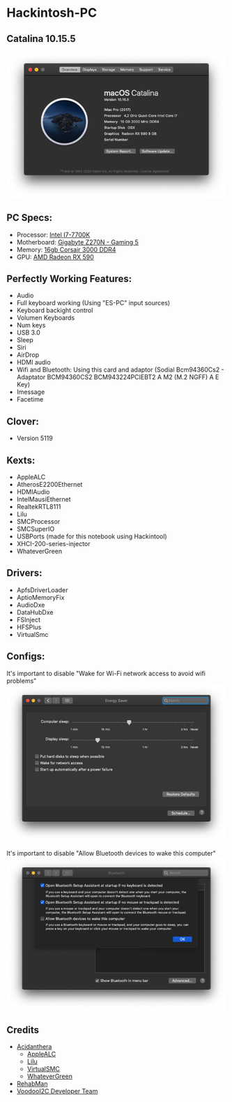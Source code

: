 # Hackintosh-PC

## Catalina 10.15.5
![Display](images/OS.png)

## PC Specs:
- Processor: [Intel I7-7700K](https://ark.intel.com/content/www/es/es/ark/products/97129/intel-core-i7-7700k-processor-8m-cache-up-to-4-50-ghz.html)
- Motherboard: [Gigabyte Z270N - Gaming 5](https://www.gigabyte.com/us/Motherboard/GA-Z270N-Gaming-5-rev-10#kf)
- Memory: [16gb Corsair 3000 DDR4](https://www.corsair.com/es/es/Categor%C3%ADas/Productos/Memoria/VENGEANCE%C2%AE-RGB-16GB-(2-x-8GB)-DDR4-DRAM-3000MHz-C15-Memory-Kit/p/CMR16GX4M2C3000C15)
- GPU: [AMD Radeon RX 590](https://www.amd.com/es/products/graphics/radeon-rx-590)

## Perfectly Working Features:

- Audio
- Full keyboard working (Using "ES-PC" input sources)
- Keyboard backight control
- Volumen Keyboards
- Num keys
- USB 3.0
- Sleep
- Siri
- AirDrop
- HDMI audio
- Wifi and Bluetooth: Using this card and adaptor (Sodial Bcm94360Cs2 - Adaptator BCM94360CS2 BCM943224PCIEBT2 A M2 (M.2 NGFF) A E Key)
- Imessage
- Facetime

## Clover:
- Version 5119    
 
## Kexts:
- AppleALC
- AtherosE2200Ethernet
- HDMIAudio
- IntelMausiEthernet
- RealtekRTL8111
- Lilu
- SMCProcessor
- SMCSuperIO
- USBPorts (made for this notebook using Hackintool)
- XHCI-200-series-injector
- WhateverGreen

## Drivers:
- ApfsDriverLoader
- AptioMemoryFix
- AudioDxe
- DataHubDxe
- FSInject
- HFSPlus
- VirtualSmc

## Configs:

It's important to disable "Wake for Wi-Fi network access to avoid wifi problems"
<img src="images/Energy.png">

It's important to disable "Allow Bluetooth devices to wake this computer"
<img src="images/BT.png">

## Credits

- [Acidanthera](https://github.com/acidanthera)
  - [AppleALC](https://github.com/acidanthera/AppleALC)
  - [Lilu](https://github.com/acidanthera/Lilu)
  - [VirtualSMC](https://github.com/acidanthera/VirtualSMC)
  - [WhateverGreen](https://github.com/acidanthera/WhateverGreen)
- [RehabMan](https://github.com/RehabMan)
- [VoodooI2C Developer Team](https://voodooi2c.github.io/#Credits%20and%20Acknowledgments/Credits%20and%20Acknowledgments)
